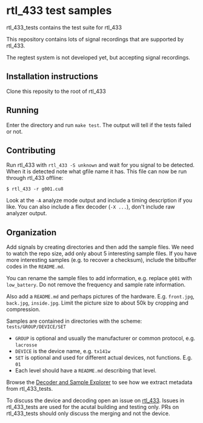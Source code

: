 # rtl_433 test samples

rtl_433_tests contains the test suite for rtl_433

This repository contains lots of signal recordings that are supported by rtl_433.

The regtest system is not developed yet, but accepting signal recordings.

## Installation instructions

Clone this reposity to the root of rtl_433

## Running

Enter the directory and run `make test`. The output will tell if the tests failed or not.

## Contributing

Run rtl_433 with `rtl_433 -S unknown` and wait for you signal to be detected. When it is detected
note what gfile name it has. This file can now be run through rtl_433 offline:

    $ rtl_433 -r g001.cu8

Look at the `-A` analyze mode output and include a timing description if you like.
You can also include a flex decoder (`-X ...`), don't include raw analyzer output.

## Organization

Add signals by creating directories and then add the sample files.
We need to watch the repo size, add only about 5 interesting sample files.
If you have more interesting samples (e.g. to recover a checksum), include the bitbuffer codes in the `README.md`.

You can rename the sample files to add information, e.g. replace `g001` with `low_battery`. Do not remove the frequency and sample rate information.

Also add a `README.md` and perhaps pictures of the hardware. E.g. `front.jpg`, `back.jpg`, `inside.jpg`.
Limit the picture size to about 50k by cropping and compression.

Samples are contained in directories with the scheme: `tests/GROUP/DEVICE/SET`
- `GROUP` is optional and usually the manufacturer or common protocol, e.g. `lacrosse`
- `DEVICE` is the device name, e.g. `tx141w`
- `SET` is optional and used for different actual devices, not functions. E.g. `01`
- Each level should have a `README.md` describing that level.

Browse the [Decoder and Sample Explorer](https://triq.org/explorer/) to see how we extract metadata from rtl_433_tests.

To discuss the device and decoding open an issue on [rtl_433](https://github.com/merbanan/rtl_433/issues).
Issues in rtl_433_tests are used for the acutal building and testing only.
PRs on rtl_433_tests should only discuss the merging and not the device.
